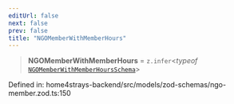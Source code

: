 ```yaml
---
editUrl: false
next: false
prev: false
title: "NGOMemberWithMemberHours"
---
```


> **NGOMemberWithMemberHours** = `z.infer`\<*typeof* [`NGOMemberWithMemberHoursSchema`](/docs/code/backend/models/zod-schemas/ngo-memberzod/variables/ngomemberwithmemberhoursschema/)\>

Defined in: home4strays-backend/src/models/zod-schemas/ngo-member.zod.ts:150
